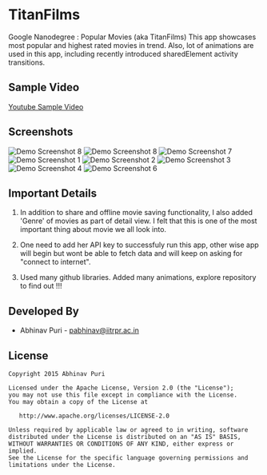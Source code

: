 TitanFilms
==========
Google Nanodegree : Popular Movies (aka TitanFilms)
This app showcases most popular and highest rated movies in trend.
Also, lot of animations are used in this app, including recently introduced sharedElement activity transitions.

Sample Video
------------
[Youtube Sample Video](https://www.youtube.com/watch?v=uCIfulrW6nM)

Screenshots
-----------
![Demo Screenshot 8][8] ![Demo Screenshot 8][9] ![Demo Screenshot 7][7]
![Demo Screenshot 1][1] ![Demo Screenshot 2][3] ![Demo Screenshot 3][2] 
![Demo Screenshot 4][4] ![Demo Screenshot 6][6] 



Important Details
-----------------
1) In addition to share and offline movie saving functionality, I also added 'Genre' of movies as part of detail view. I felt that this is one of the most important thing about movie we all look into.

2) One need to add her API key to successfuly run this app, other wise app will begin but wont be able to fetch data and will keep on asking for "connect to internet".

3) Used many github libraries. Added many animations, explore repository to find out !!!

Developed By
------------
* Abhinav Puri - <pabhinav@iitrpr.ac.in>

License
-------

    Copyright 2015 Abhinav Puri

    Licensed under the Apache License, Version 2.0 (the "License");
    you may not use this file except in compliance with the License.
    You may obtain a copy of the License at

       http://www.apache.org/licenses/LICENSE-2.0

    Unless required by applicable law or agreed to in writing, software
    distributed under the License is distributed on an "AS IS" BASIS,
    WITHOUT WARRANTIES OR CONDITIONS OF ANY KIND, either express or implied.
    See the License for the specific language governing permissions and
    limitations under the License.


[1]: ./demoPics/2_1.png
[2]: ./demoPics/3_1.png
[3]: ./demoPics/4_1.png
[4]: ./demoPics/5_1.png
[6]: ./demoPics/7_1.png
[7]: ./demoPics/8_1.png
[8]: ./demoPics/animatedLogo.gif
[9]: ./demoPics/animatedNavigationDrawer.gif